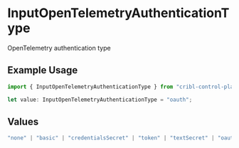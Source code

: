 # InputOpenTelemetryAuthenticationType

OpenTelemetry authentication type

## Example Usage

```typescript
import { InputOpenTelemetryAuthenticationType } from "cribl-control-plane/models";

let value: InputOpenTelemetryAuthenticationType = "oauth";
```

## Values

```typescript
"none" | "basic" | "credentialsSecret" | "token" | "textSecret" | "oauth"
```